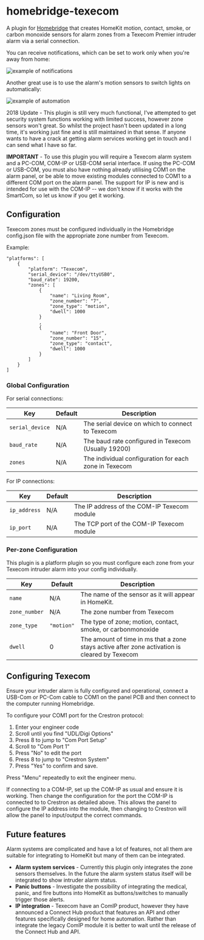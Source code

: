 # homebridge-texecom

A plugin for [Homebridge](https://github.com/nfarina/homebridge) that creates HomeKit motion, contact, smoke, or carbon monoxide sensors for alarm zones from a Texecom Premier intruder alarm via a serial connection. 

You can receive notifications, which can be set to work only when you're away from home:

![example of notifications](https://github.com/max-christian/homebridge-texecom/blob/master/images/example-notifications.jpg?raw=true)

Another great use is to use the alarm's motion sensors to switch lights on automatically:

![example of automation](https://github.com/max-christian/homebridge-texecom/blob/master/images/example-automation.jpg?raw=true)

2018 Update - This plugin is still very much functional, I've attempted to get security system functions working with limited success, however zone sensors won't great. So whilst the project hasn't been updated in a long time, it's working just fine and is still maintained in that sense. If anyone wants to have a crack at getting alarm services working get in touch and I can send what I have so far.

**IMPORTANT** - To use this plugin you will require a Texecom alarm system and a PC-COM, COM-IP or USB-COM serial interface. If using the PC-COM or USB-COM, you must also have nothing already utilising COM1 on the alarm panel, or be able to move existing modules connected to COM1 to a different COM port on the alarm panel. The support for IP is new and is intended for use with the COM-IP -- we don't know if it works with the SmartCom, so let us know if you get it working.

## Configuration

Texecom zones must be configured individually in the Homebridge config.json file with the appropriate zone number from Texecom.

Example:

    "platforms": [
        {
    		"platform": "Texecom",
        	"serial_device": "/dev/ttyUSB0",
        	"baud_rate": 19200,
        	"zones": [
            	{
                	"name": "Living Room",
                	"zone_number": "7",
                	"zone_type": "motion",
                	"dwell": 1000
            	}
            	,
            	{
                	"name": "Front Door",
                	"zone_number": "15",
                	"zone_type": "contact",
                	"dwell": 1000
            	}
            ]
        }
    ]
    


### Global Configuration

For serial connections:

| Key | Default | Description |
| --- | --- | --- |
| `serial_device` | N/A | The serial device on which to connect to Texecom |
| `baud_rate` | N/A | The baud rate configured in Texecom (Usually 19200) |
| `zones` | N/A | The individual configuration for each zone in Texecom |

For IP connections:

| Key | Default | Description |
| --- | --- | --- |
| `ip_address` | N/A | The IP address of the COM-IP Texecom module |
| `ip_port` | N/A | The TCP port of the COM-IP Texecom module |

### Per-zone Configuration

This plugin is a platform plugin so you must configure each zone from your Texecom intruder alarm into your config individually.

| Key | Default | Description |
| --- | --- | --- |
| `name` | N/A | The name of the sensor as it will appear in HomeKit. |
| `zone_number` | N/A | The zone number from Texecom |
| `zone_type` | `"motion"` | The type of zone; motion, contact, smoke, or carbonmonoxide |
| `dwell` | 0 | The amount of time in ms that a zone stays active after zone activation is cleared by Texecom |

## Configuring Texecom

Ensure your intruder alarm is fully configured and operational, connect a USB-Com or PC-Com cable to COM1 on the panel PCB and then connect to the computer running Homebridge.

To configure your COM1 port for the Crestron protocol:

1. Enter your engineer code
2. Scroll until you find "UDL/Digi Options"
3. Press 8 to jump to "Com Port Setup"
4. Scroll to "Com Port 1"
5. Press "No" to edit the port
6. Press 8 to jump to "Crestron System"
7. Press "Yes" to confirm and save.

Press "Menu" repeatedly to exit the engineer menu.

If connecting to a COM-IP, set up the COM-IP as usual and ensure it is working. Then change the configuration for the port the COM-IP is connected to to Crestron as detailed above. This allows the panel to configure the IP address into the module, then changing to Crestron will allow the panel to input/output the correct commands.

## Future features

Alarm systems are complicated and have a lot of features, not all them are suitable for integrating to HomeKit but many of them can be integrated.

* **Alarm system services** - Currently this plugin only integrates the zone sensors themselves. In the future the alarm system status itself will be integrated to show intruder alarm status.
* **Panic buttons** - Investigate the possibility of integrating the medical, panic, and fire buttons into HomeKit as buttons/switches to manually trigger those alerts.
* **IP integration** - Texecom have an ComIP product, however they have announced a Connect Hub product that features an API and other features specifically designed for home automation. Rather than integrate the legacy ComIP module it is better to wait until the release of the Connect Hub and API.
